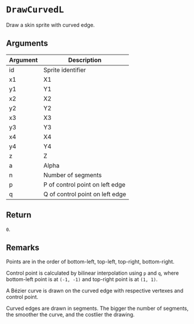 # `DrawCurvedL`

Draw a skin sprite with curved edge.

## Arguments

| Argument | Description                     |
| -------- | ------------------------------- |
| id       | Sprite identifier               |
| x1       | X1                              |
| y1       | Y1                              |
| x2       | X2                              |
| y2       | Y2                              |
| x3       | X3                              |
| y3       | Y3                              |
| x4       | X4                              |
| y4       | Y4                              |
| z        | Z                               |
| a        | Alpha                           |
| n        | Number of segments              |
| p        | P of control point on left edge |
| q        | Q of control point on left edge |

## Return

`0`.

## Remarks

Points are in the order of bottom-left, top-left, top-right, bottom-right.

Control point is calculated by bilinear interpolation using `p` and `q`, where bottom-left point is at `(-1, -1)` and top-right point is at `(1, 1)`.

A Bézier curve is drawn on the curved edge with respective vertexes and control point.

Curved edges are drawn in segments. The bigger the number of segments, the smoother the curve, and the costlier the drawing.
